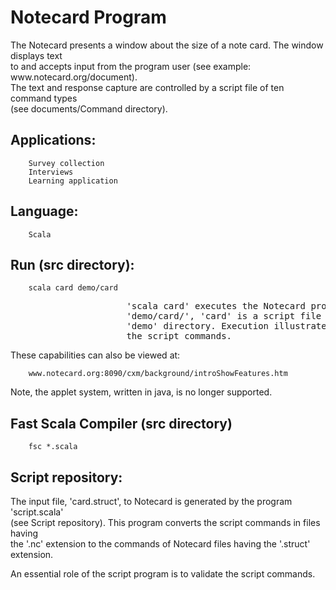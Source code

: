 <h1>Notecard Program</h1>

<p>The Notecard presents a window about the size of a note card.  The window displays text <br />
to and accepts input from the program user (see example: www.notecard.org/document). <br />
The text and response capture are controlled by a script file of ten command types <br />
(see documents/Command directory).    </p>

<h2>Applications:  </h2>

<pre><code>    Survey collection  
    Interviews
    Learning application
</code></pre>

<h2>Language:  </h2>

<pre><code>    Scala
</code></pre>

<h2>Run (src directory):  </h2>

<pre><code>    scala card demo/card
</code></pre>

<pre>
                      'scala card' executes the Notecard program.  In the argument 
                      'demo/card/', 'card' is a script file ('card.struct) in the 
                      'demo' directory. Execution illustrates the capabilities of 
                      the script commands.
</pre>

<p>These capabilities can also be viewed at:  </p>

<pre><code>    www.notecard.org:8090/cxm/background/introShowFeatures.htm
</code></pre>

<p>Note, the applet system, written in java, is no longer supported.  </p>

<h2>Fast Scala Compiler (src directory)  </h2>

<pre><code>    fsc *.scala
</code></pre>

<h2>Script repository:</h2>

<p>The input file, 'card.struct', to Notecard is generated by the program 'script.scala' <br />
(see Script repository).  This program converts the script commands in files having <br />
the '.nc' extension to the commands of Notecard files having the '.struct' extension.  </p>

<p>An essential role of the script program is to validate the script commands.   </p>
